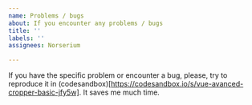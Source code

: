 ```yaml
---
name: Problems / bugs
about: If you encounter any problems / bugs
title: ''
labels: ''
assignees: Norserium

---
```


If you have the specific problem or encounter a bug, please, try to reproduce it in (codesandbox)[https://codesandbox.io/s/vue-avanced-cropper-basic-jfy5w]. It saves me much time.
